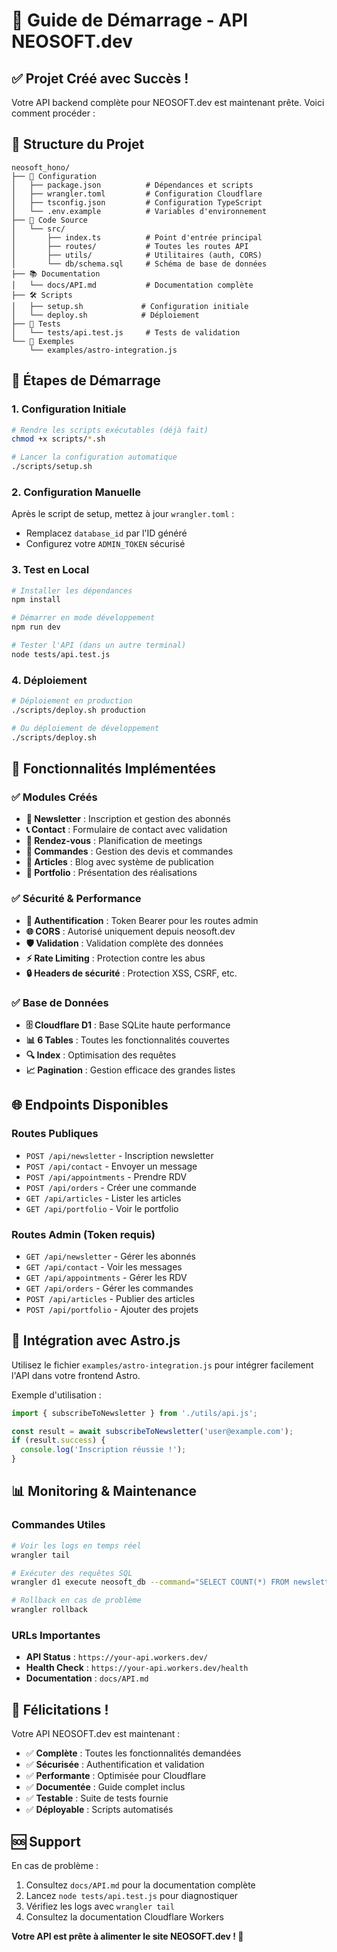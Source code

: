 # 🚀 Guide de Démarrage - API NEOSOFT.dev

## ✅ Projet Créé avec Succès !

Votre API backend complète pour NEOSOFT.dev est maintenant prête. Voici comment procéder :

## 📁 Structure du Projet

```
neosoft_hono/
├── 📄 Configuration
│   ├── package.json          # Dépendances et scripts
│   ├── wrangler.toml         # Configuration Cloudflare
│   ├── tsconfig.json         # Configuration TypeScript
│   └── .env.example          # Variables d'environnement
├── 🔧 Code Source
│   └── src/
│       ├── index.ts          # Point d'entrée principal
│       ├── routes/           # Toutes les routes API
│       ├── utils/            # Utilitaires (auth, CORS)
│       └── db/schema.sql     # Schéma de base de données
├── 📚 Documentation
│   └── docs/API.md           # Documentation complète
├── 🛠️ Scripts
│   ├── setup.sh             # Configuration initiale
│   └── deploy.sh            # Déploiement
├── 🧪 Tests
│   └── tests/api.test.js     # Tests de validation
└── 📖 Exemples
    └── examples/astro-integration.js
```

## 🎯 Étapes de Démarrage

### 1. Configuration Initiale
```bash
# Rendre les scripts exécutables (déjà fait)
chmod +x scripts/*.sh

# Lancer la configuration automatique
./scripts/setup.sh
```

### 2. Configuration Manuelle
Après le script de setup, mettez à jour `wrangler.toml` :
- Remplacez `database_id` par l'ID généré
- Configurez votre `ADMIN_TOKEN` sécurisé

### 3. Test en Local
```bash
# Installer les dépendances
npm install

# Démarrer en mode développement
npm run dev

# Tester l'API (dans un autre terminal)
node tests/api.test.js
```

### 4. Déploiement
```bash
# Déploiement en production
./scripts/deploy.sh production

# Ou déploiement de développement
./scripts/deploy.sh
```

## 🔑 Fonctionnalités Implémentées

### ✅ Modules Créés
- **📧 Newsletter** : Inscription et gestion des abonnés
- **📞 Contact** : Formulaire de contact avec validation
- **📅 Rendez-vous** : Planification de meetings
- **💼 Commandes** : Gestion des devis et commandes
- **📝 Articles** : Blog avec système de publication
- **🎨 Portfolio** : Présentation des réalisations

### ✅ Sécurité & Performance
- **🔐 Authentification** : Token Bearer pour les routes admin
- **🌐 CORS** : Autorisé uniquement depuis neosoft.dev
- **🛡️ Validation** : Validation complète des données
- **⚡ Rate Limiting** : Protection contre les abus
- **🔒 Headers de sécurité** : Protection XSS, CSRF, etc.

### ✅ Base de Données
- **🗄️ Cloudflare D1** : Base SQLite haute performance
- **📊 6 Tables** : Toutes les fonctionnalités couvertes
- **🔍 Index** : Optimisation des requêtes
- **📈 Pagination** : Gestion efficace des grandes listes

## 🌐 Endpoints Disponibles

### Routes Publiques
- `POST /api/newsletter` - Inscription newsletter
- `POST /api/contact` - Envoyer un message
- `POST /api/appointments` - Prendre RDV
- `POST /api/orders` - Créer une commande
- `GET /api/articles` - Lister les articles
- `GET /api/portfolio` - Voir le portfolio

### Routes Admin (Token requis)
- `GET /api/newsletter` - Gérer les abonnés
- `GET /api/contact` - Voir les messages
- `GET /api/appointments` - Gérer les RDV
- `GET /api/orders` - Gérer les commandes
- `POST /api/articles` - Publier des articles
- `POST /api/portfolio` - Ajouter des projets

## 🔗 Intégration avec Astro.js

Utilisez le fichier `examples/astro-integration.js` pour intégrer facilement l'API dans votre frontend Astro.

Exemple d'utilisation :
```javascript
import { subscribeToNewsletter } from './utils/api.js';

const result = await subscribeToNewsletter('user@example.com');
if (result.success) {
  console.log('Inscription réussie !');
}
```

## 📊 Monitoring & Maintenance

### Commandes Utiles
```bash
# Voir les logs en temps réel
wrangler tail

# Exécuter des requêtes SQL
wrangler d1 execute neosoft_db --command="SELECT COUNT(*) FROM newsletter"

# Rollback en cas de problème
wrangler rollback
```

### URLs Importantes
- **API Status** : `https://your-api.workers.dev/`
- **Health Check** : `https://your-api.workers.dev/health`
- **Documentation** : `docs/API.md`

## 🎉 Félicitations !

Votre API NEOSOFT.dev est maintenant :
- ✅ **Complète** : Toutes les fonctionnalités demandées
- ✅ **Sécurisée** : Authentification et validation
- ✅ **Performante** : Optimisée pour Cloudflare
- ✅ **Documentée** : Guide complet inclus
- ✅ **Testable** : Suite de tests fournie
- ✅ **Déployable** : Scripts automatisés

## 🆘 Support

En cas de problème :
1. Consultez `docs/API.md` pour la documentation complète
2. Lancez `node tests/api.test.js` pour diagnostiquer
3. Vérifiez les logs avec `wrangler tail`
4. Consultez la documentation Cloudflare Workers

**Votre API est prête à alimenter le site NEOSOFT.dev ! 🚀**
